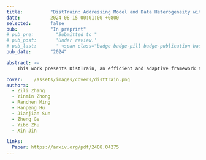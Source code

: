 ```yaml
---
title:          "DistTrain: Addressing Model and Data Heterogeneity with Disaggregated Training for Multimodal Large Language Models"
date:           2024-08-15 00:01:00 +0800
selected:       false
pub:            "In preprint"
# pub_pre:        "Submitted to "
# pub_post:       'Under review.'
# pub_last:       ' <span class="badge badge-pill badge-publication badge-success">Spotlight</span>'
pub_date:       "2024"

abstract: >-
    This work presents DistTrain, an efficient and adaptive framework to reform the training of multimodal large language models on large-scale clusters. The core of DistTrain is the disaggregated training technique that exploits the characteristics of multimodal LLM training to achieve high efficiency and scalability. Specifically, it leverages disaggregated model orchestration and disaggregated data reordering to address model and data heterogeneity respectively.

cover:    /assets/images/covers/disttrain.png
authors:
  - Zili Zhang
  - Yinmin Zhong
  - Ranchen Ming
  - Hanpeng Hu
  - Jianjian Sun
  - Zheng Ge
  - Yibo Zhu
  - Xin Jin

links:
  Paper: https://arxiv.org/pdf/2408.04275
---
```

